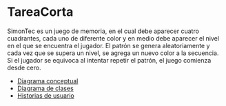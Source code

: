 # TareaCorta

SimonTec es un juego de memoria, en el cual debe aparecer cuatro cuadrantes, cada uno de diferente color y en medio debe aparecer el nivel en el que se encuentra el jugador. El patrón se genera aleatoriamente y cada vez que se supera un nivel, se agrega un nuevo color a la secuencia. Si el jugador se equivoca al intentar repetir el patrón, el juego comienza desde cero.

* [Diagrama conceptual](https://user-images.githubusercontent.com/80297447/116770342-5a801f00-aa00-11eb-8b62-e8534b6d5c79.png)
* [Diagrama de clases](https://user-images.githubusercontent.com/80297447/116766000-6ca09400-a9e5-11eb-901b-8bb06729772a.png)
* [Historias de usuario](https://github.com/Zamo98/TareaCorta1/projects/1)
